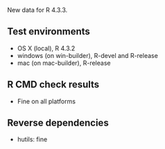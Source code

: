 
New data for R 4.3.3. 


## Test environments

* OS X (local), R 4.3.2
* windows (on win-builder), R-devel and R-release
* mac (on mac-builder), R-release

## R CMD check results

* Fine on all platforms

## Reverse dependencies

* hutils: fine

